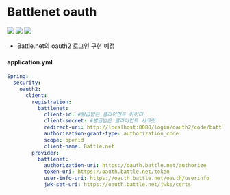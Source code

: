 # Battlenet oauth

<div>
<img src="https://img.shields.io/badge/Battle.net-148EFF?style=flat-square&logo=Battle.net&logoColor=white" />
<img src="https://img.shields.io/badge/Spring Security-6DB33F?style=flat-square&logo=Spring%20Security&logoColor=white" />
<img src="https://img.shields.io/badge/Spring Boot-6DB33F?style=flat-square&logo=Spring%20Boot&logoColor=white" />
</div>

* Battle.net의 oauth2 로그인 구현 예정

#### application.yml

```yml
Spring:
  security:
    oauth2:
      client:
        registration:
          battlenet:
            client-id: #발급받은 클라이언트 아이디
            client-secret: #발급받은 클라이언트 시크릿
            redirect-uri: http://localhost:8080/login/oauth2/code/battlenet
            authorization-grant-type: authorization_code
            scope: openid
            client-name: Battle.net
        provider:
          battlenet:
            authorization-uri: https://oauth.battle.net/authorize
            token-uri: https://oauth.battle.net/token
            user-info-uri: https://oauth.battle.net/oauth/userinfo
            jwk-set-uri: https://oauth.battle.net/jwks/certs
```
